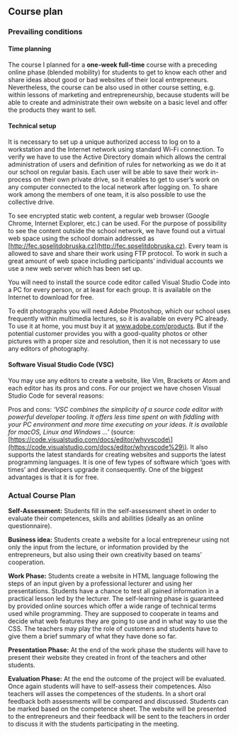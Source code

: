 ## Course plan

### Prevailing conditions

#### Time planning

The course I planned for a **one-week full-time** course with a preceding online phase \(blended mobility\) for students to get to know each other and share ideas about good or bad websites of their local entrepreneurs. Nevertheless, the course can be also used in other course setting, e.g. within lessons of marketing and entrepreneurship, because students will be able to create and administrate their own website on a basic level and offer the products they want to sell.

#### Technical setup

It is necessary to set up a unique authorized access to log on to a workstation and the Internet network using standard Wi-Fi connection. To verify we have to use the Active Directory domain which allows the central administration of users and definition of rules for networking as we do it at our school on regular basis. Each user will be able to save their work in-process on their own private drive, so it enables to get to user’s work on any computer connected to the local network after logging on. To share work among the members of one team, it is also possible to use the collective drive.

To see encrypted static web content, a regular web browser \(Google Chrome, Internet Explorer, etc.\) can be used. For the purpose of possibility to see the content outside the school network, we have found out a virtual web space using the school domain addressed as [http://fec.spselitdobruska.cz](http://fec.spselitdobruska.cz). Every team is allowed to save and share their work using FTP protocol. To work in such a great amount of web space including participants’ individual accounts we use a new web server which has been set up.

You will need to install the source code editor called Visual Studio Code into a PC for every person, or at least for each group. It is available on the Internet to download for free.

To edit photographs you will need Adobe Photoshop, which our school uses frequently within multimedia lectures, so it is available on every PC already. To use it at home, you must buy it at www.adobe.com/products. But if the potential customer provides you with a good-quality photos or other pictures with a proper size and resolution, then it is not necessary to use any editors of photography.

#### Software Visual Studio Code \(VSC\)

You may use any editors to create a website, like Vim, Brackets or Atom and each editor has its pros and cons. For our project we have chosen Visual Studio Code for several reasons:

Pros and cons: _‘VSC combines the simplicity of a source code editor with powerful developer tooling. It offers less time spent on with fiddling with your PC environment and more time executing on your ideas. It is available for macOS, Linux and Windows …’_ \(source: [https://code.visualstudio.com/docs/editor/whyvscode\](https://code.visualstudio.com/docs/editor/whyvscode%29\). It also supports the latest standards for creating websites and supports the latest programming languages. It is one of few types of software which ‘goes with times’ and developers upgrade it consequently. One of the biggest advantages is that it is for free.

### Actual Course Plan

**Self-Assessment:** Students fill in the self-assessment sheet in order to evaluate their competences, skills and abilities \(ideally as an online questionnaire\).

**Business idea:** Students create a website for a local entrepreneur using not only the input from the lecture, or information provided by the entrepreneurs, but also using their own creativity based on teams’ cooperation.

**Work Phase:** Students create a website in HTML language following the steps of an input given by a professional lecturer and using her presentations. Students have a chance to test all gained information in a practical lesson led by the lecturer. The self-learning phase is guaranteed by provided online sources which offer a wide range of technical terms used while programming. They are supposed to cooperate in teams and decide what web features they are going to use and in what way to use the CSS. The teachers may play the role of customers and students have to give them a brief summary of what they have done so far.

**Presentation Phase:** At the end of the work phase the students will have to present their website they created in front of the teachers and other students.

**Evaluation Phase:** At the end the outcome of the project will be evaluated. Once again students will have to self-assess their competences. Also teachers will asses the competences of the students. In a short oral feedback both assessments will be compared and discussed. Students can be marked based on the competence sheet. The website will be presented to the entrepreneurs and their feedback will be sent to the teachers in order to discuss it with the students participating in the meeting.

